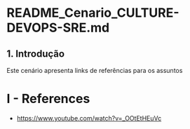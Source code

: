 # README_Cenario_CULTURE-DEVOPS-SRE.md

## 1. Introdução

Este cenário apresenta links de referências para os assuntos 

# I - References

* https://www.youtube.com/watch?v=_OOtEtHEuVc